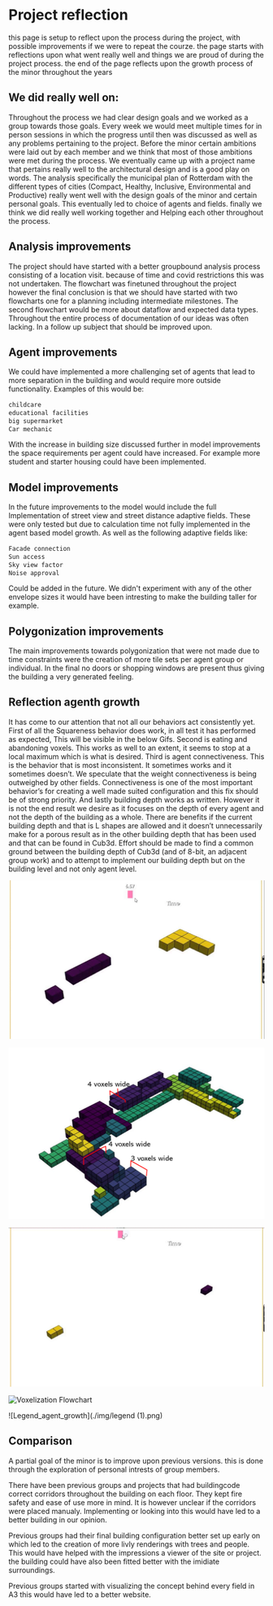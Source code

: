 # Project reflection

this page is setup to reflect upon the process during the project, with possible improvements if we were to repeat the courze. the page starts with reflections upon what went really well and things we are proud of during the project process. the end of the page reflects upon the growth process of the minor throughout the years 

## We did really well on:   

Throughout the process we had clear design goals and we worked as a group towards those goals.
Every week we would meet multiple times for in person sessions in which the progress until then was discussed as well as any problems pertaining to the project.
Before the minor certain ambitions were laid out by each member and we think that most of those ambitions were met during the process.
We eventually came up with a project name that pertains really well to the architectural design and is a good play on words.
The analysis specifically the municipal plan of Rotterdam with the different types of cities (Compact, Healthy, Inclusive, Environmental and Productive) really went well with the design goals of the minor and certain personal goals. This eventually led to choice of agents and fields.
finally we think we did really well working together and Helping each other throughout the process.

## Analysis improvements

The project should have started with a better groupbound analysis process consisting of a location visit. because of time and covid restrictions this was not undertaken.
The flowchart was finetuned throughout the project however the final conclusion is that we should have started with two flowcharts one for a planning including intermediate milestones. The second flowchart would be more about dataflow and expected data types.
Throughout the entire process of documentation of our ideas was often lacking. In a follow up subject that should be improved upon.

## Agent improvements

We could have implemented a more challenging set of agents that lead to more separation in the building and would require more outside functionality. Examples of this would be:

    childcare
    educational facilities
    big supermarket
    Car mechanic

With the increase in building size discussed further in model improvements the space requirements per agent could have increased. For example more student and starter housing could have been implemented.



## Model improvements

In the future improvements to the model would include the full Implementation of street view and street distance adaptive fields. These were only tested but due to calculation time not fully implemented in the agent based model growth. As well as the following adaptive fields like:

    Facade connection
    Sun access
    Sky view factor
    Noise approval

Could be added in the future. We didn't experiment with any of the other envelope sizes it would have been intresting to make the building taller for example.

## Polygonization improvements

The main improvements towards polygonization that were not made due to time constraints were the creation of more tile sets per agent group or individual. In the final no doors or shopping windows are present thus giving the building a very generated feeling.

## Reflection agenth growth

It has come to our attention that not all our behaviors act consistently yet. 
First of all the Squareness behavior does work, in all test it has performed as expected, This will be visible in the below Gifs. 
Second is eating and abandoning voxels. This works as well to an extent, it seems to stop at a local maximum which is what is desired.
Third is agent connectiveness. This is the behavior that is most inconsistent. It sometimes works and it sometimes doesn’t.  We speculate that the weight connectiveness is being outweighed by other fields. Connectiveness is one of the most important behavior’s for creating a well made suited configuration and this fix should be of strong priority. 
And lastly building depth works as written. However it is not the end result we desire as it focuses on the depth of every agent and not the depth of the building as a whole. There are benefits if the current building depth and that is L shapes are allowed  and it doesn’t unnecessarily make for a porous result as in the other building depth that has been used and that can be found in Cub3d. Effort should be made to find a common ground between the building depth of Cub3d (and of 8-bit, an adjacent group work) and to attempt to implement our building depth but on the building level and not only agent level.

![Voxelization Flowchart](./img/agent_connectivity_fail.gif)

![Voxelization Flowchart](./img/building_depth.png)

![Voxelization Flowchart](./img/eating_and_abandoning.gif)

![Voxelization Flowchart](./img/agent_connectivity.gif)

![Legend_agent_growth](./img/legend (1).png)

## Comparison

A partial goal of the minor is to improve upon previous versions. this is done through the exploration of personal intrests of group members.

There have been previous groups and projects that had buildingcode correct corridors throughout the building on each floor. They kept fire safety and ease of use more in mind. It is however unclear if the corridors were placed manualy. Implementing or looking into this would have led to a better building in our opinion.

Previous groups had their final building configuration better set up early on which led to the creation of more livly renderings with trees and people. This would have helped with the impressions a viewer of the site or project. the building could have also been fitted better with the imidiate surroundings.

Previous groups started with visualizing the concept behind every field in A3 this would have led to a better website.





